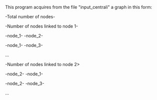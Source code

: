 This program acquires from the file "input_centrali" a graph in this form:

-Total number of nodes-

-Number of nodes linked to node 1-

-node_1- -node_2-

-node_1- -node_3-

...

-Number of nodes linked to node 2>

-node_2- -node_1-

-node_2- -node_3-

...
